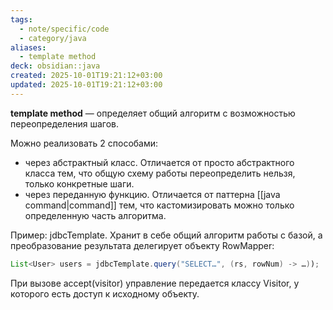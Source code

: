 ```yaml
---
tags:
  - note/specific/code
  - category/java
aliases:
  - template method
deck: obsidian::java
created: 2025-10-01T19:21:12+03:00
updated: 2025-10-01T19:21:12+03:00
---
```


**template method**
—
определяет общий алгоритм с возможностью переопределения шагов.

Можно реализовать 2 способами:
- через абстрактный класс. Отличается от просто абстрактного класса тем, что общую схему работы переопределить нельзя, только конкретные шаги.
- через переданную функцию. Отличается от паттерна [[java command|command]] тем, что кастомизировать можно только определенную часть алгоритма.

Пример: jdbcTemplate. Хранит в себе общий алгоритм работы с базой, а преобразование результата делегирует объекту RowMapper:
```java
List<User> users = jdbcTemplate.query("SELECT…", (rs, rowNum) -> …));

```
При вызове accept(visitor) управление передается классу Visitor, у которого есть доступ к исходному объекту.
